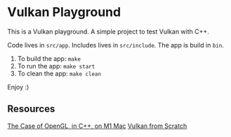 # Vulkan Playground

This is a Vulkan playground. A simple project to test Vulkan with C++.

Code lives in `src/app`. Includes lives in `src/include`. The app is build in `bin`.

1. To build the app: `make`
2. To run the app: `make start`
3. To clean the app: `make clean`

Enjoy :)

## Resources

[The Case of OpenGL, in C++, on M1 Mac](https://carette.xyz/posts/opengl_and_cpp_on_m1_mac)
[Vulkan from Scratch](https://vulkan-tutorial.com/Drawing_a_triangle/Setup/Base_code)
